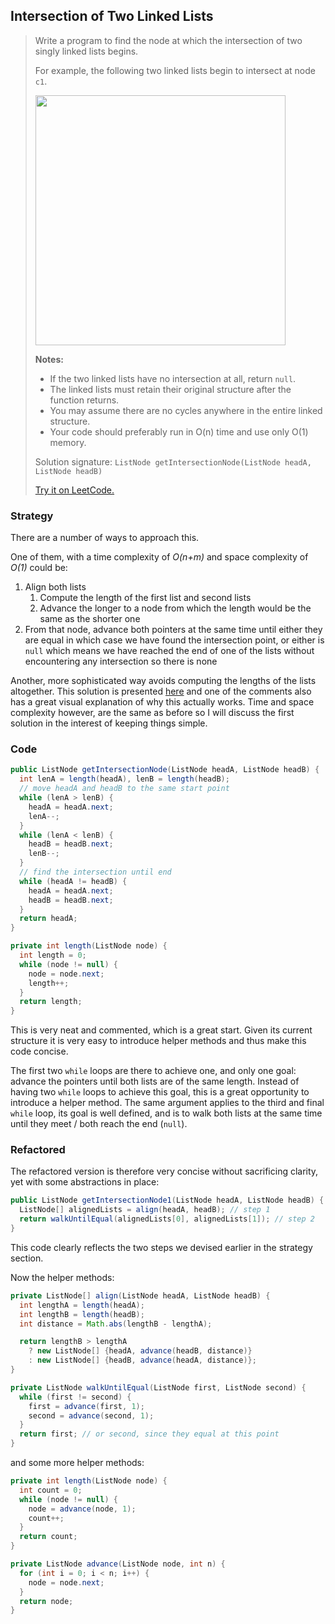 ## Intersection of Two Linked Lists

> Write a program to find the node at which the intersection of two singly linked lists begins.
>
> For example, the following two linked lists begin to intersect at node `c1`.
>
> <img src="https://assets.leetcode.com/uploads/2018/12/13/160_statement.png" width="400">
>
> **Notes:**
>
> - If the two linked lists have no intersection at all, return `null`.
> - The linked lists must retain their original structure after the function returns.
> - You may assume there are no cycles anywhere in the entire linked structure.
> - Your code should preferably run in O(n) time and use only O(1) memory.
>
> Solution signature: `ListNode getIntersectionNode(ListNode headA, ListNode headB)`
>
> [Try it on LeetCode.](https://leetcode.com/problems/intersection-of-two-linked-lists/)



### Strategy

There are a number of ways to approach this.

One of them, with a time complexity of *O(n+m)* and space complexity of *O(1)* could be:

1. Align both lists
   1. Compute the length of the first list and second lists
   2. Advance the longer to a node from which the length would be the same as the shorter one
2. From that node, advance both pointers at the same time until either they are equal in which case we have found the intersection point, or either is `null` which means we have reached the end of one of the lists without encountering any intersection so there is none

Another, more sophisticated way avoids computing the lengths of the lists altogether. This solution is presented [here](https://leetcode.com/problems/intersection-of-two-linked-lists/discuss/49785/Java-solution-without-knowing-the-difference-in-len!) and one of the comments also has a great visual explanation of why this actually works. Time and space complexity however, are the same as before so I will discuss the first solution in the interest of keeping things simple.

### Code

```java
public ListNode getIntersectionNode(ListNode headA, ListNode headB) {
  int lenA = length(headA), lenB = length(headB);
  // move headA and headB to the same start point
  while (lenA > lenB) {
    headA = headA.next;
    lenA--;
  }
  while (lenA < lenB) {
    headB = headB.next;
    lenB--;
  }
  // find the intersection until end
  while (headA != headB) {
    headA = headA.next;
    headB = headB.next;
  }
  return headA;
}

private int length(ListNode node) {
  int length = 0;
  while (node != null) {
    node = node.next;
    length++;
  }
  return length;
}
```

This is very neat and commented, which is a great start. Given its current structure it is very easy to introduce helper methods and thus make this code concise.

The first two `while` loops are there to achieve one, and only one goal: advance the pointers until both lists are of the same length. Instead of having two `while` loops to achieve this goal, this is a great opportunity to introduce a helper method. The same argument applies to the third and final `while` loop, its goal is well defined, and is to walk both lists at the same time until they meet / both reach the end (`null`).



### Refactored

The refactored version is therefore very concise without sacrificing clarity, yet with some abstractions in place:

```java
public ListNode getIntersectionNode1(ListNode headA, ListNode headB) {
  ListNode[] alignedLists = align(headA, headB); // step 1
  return walkUntilEqual(alignedLists[0], alignedLists[1]); // step 2
}
```

This code clearly reflects the two steps we devised earlier in the strategy section.

Now the helper methods:

```java
private ListNode[] align(ListNode headA, ListNode headB) {
  int lengthA = length(headA);
  int lengthB = length(headB);
  int distance = Math.abs(lengthB - lengthA);

  return lengthB > lengthA
    ? new ListNode[] {headA, advance(headB, distance)}
    : new ListNode[] {headB, advance(headA, distance)};
}
```

```java
private ListNode walkUntilEqual(ListNode first, ListNode second) {
  while (first != second) {
    first = advance(first, 1);
    second = advance(second, 1);
  }
  return first; // or second, since they equal at this point
}
```

and some more helper methods:

```java
private int length(ListNode node) {
  int count = 0;
  while (node != null) {
    node = advance(node, 1);
    count++;
  }
  return count;
}
```

```java
private ListNode advance(ListNode node, int n) {
  for (int i = 0; i < n; i++) {
    node = node.next;
  }
  return node;
}
```



